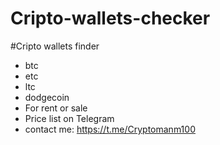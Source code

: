 # Cripto-wallets-checker
#Cripto wallets finder 
- btc
- etc
- ltc
- dodgecoin
- For rent or sale 
- Price list on Telegram 
- contact me: https://t.me/Cryptomanm100
